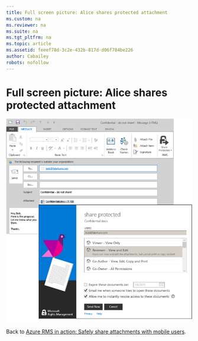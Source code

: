 ```yaml
---
title: Full screen picture: Alice shares protected attachment
ms.custom: na
ms.reviewer: na
ms.suite: na
ms.tgt_pltfrm: na
ms.topic: article
ms.assetid: feeef78d-3c2e-432b-817d-d06f784be226
author: Cabailey
robots: nofollow
---
```

# Full screen picture: Alice shares protected attachment
![](../Image/AzRMS_StoryboardEmaill1.PNG)

Back to [Azure RMS in action: Safely share attachments with mobile users](http://technet.microsoft.com/library/jj585026.aspx).

